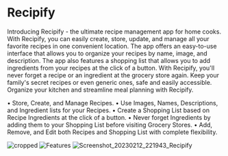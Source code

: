 # Recipify


Introducing Recipify - the ultimate recipe management app for home cooks.
With Recipify, you can easily create, store, update, and manage all your favorite recipes in one convenient location.
The app offers an easy-to-use interface that allows you to organize your recipes by name, image, and description.
The app also features a shopping list that allows you to add ingredients from your recipes at the click of a button.
With Recipify, you'll never forget a recipe or an ingredient at the grocery store again.
Keep your family's secret recipes or even generic ones, safe and easily accessible.
Organize your kitchen and streamline meal planning with Recipify.

• Store, Create, and Manage Recipes.
• Use Images, Names, Descriptions, and Ingredient lists for your Recipes.
• Create a Shopping List based on Recipe Ingredients at the click of a button.
• Never forget Ingredients by adding them to your Shopping List before visiting Grocery Stores.
• Add, Remove, and Edit both Recipes and Shopping List with complete flexibility.

![cropped](https://user-images.githubusercontent.com/80672469/218329128-d9515f43-772a-4f5d-80a0-6b30e6c4ccef.png)
![Features](https://user-images.githubusercontent.com/80672469/218329133-4cc61a0e-7b07-4cc4-89e4-9484811eff1a.jpg)
![Screenshot_20230212_221943_Recipify](https://user-images.githubusercontent.com/80672469/218329134-a31c5b82-9338-4d39-95d6-ad1310525590.jpg)
